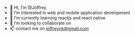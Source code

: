 - 👋 Hi, I’m @Joffrey
- 👀 I’m interested in web and mobile application development
- 🌱 I’m currently learning reactjs and react native
- 💞️ I’m looking to collaborate on 
- 📫 contact me on joffreynk@gmail.com

<!---
JoffreyNK/JoffreyNK is a ✨ special ✨ repository because its `README.md` (this file) appears on your GitHub profile.
You can click the Preview link to take a look at your changes.
--->
